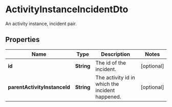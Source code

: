 

# ActivityInstanceIncidentDto

An activity instance, incident pair.
## Properties

Name | Type | Description | Notes
------------ | ------------- | ------------- | -------------
**id** | **String** | The id of the incident. |  [optional]
**parentActivityInstanceId** | **String** | The activity id in which the incident happened. |  [optional]



